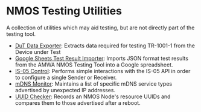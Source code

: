 # NMOS Testing Utilities

A collection of utilities which may aid testing, but are not directly part of the testing tool.

* [<abbr title="Device under Test">DuT</abbr> Data Exporter](dut-data-exporter): Extracts data required for testing TR-1001-1 from the Device under Test
* [Google Sheets Test Result Importer](gsheets-import): Imports JSON format test results from the AMWA NMOS Testing Tool into a Google spreadsheet.
* [IS-05 Control](is-05-control): Performs simple interactions with the IS-05 API in order to configure a single Sender or Receiver.
* [mDNS Monitor](mdns-monitor): Maintains a list of specific mDNS service types advertised by unexpected IP addresses.
* [UUID Checker](uuid-checker): Records an NMOS Node's resource UUIDs and compares them to those advertised after a reboot.
